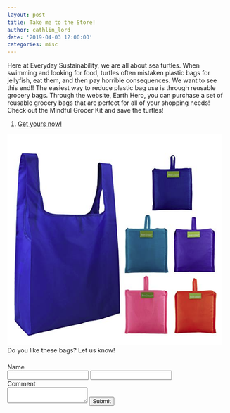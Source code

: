 ```yaml
---
layout: post
title: Take me to the Store!
author: cathlin_lord
date: '2019-04-03 12:00:00'
categories: misc
---
```

Here at Everyday Sustainability, we are all about sea turtles. When swimming
and looking for food, turtles often mistaken plastic bags for jellyfish, eat
them, and then pay horrible consequences. We want to see this end!! The easiest
way to reduce plastic bag use is through reusable grocery bags. Through the
website, Earth Hero, you can purchase a set of reusable grocery bags that are
perfect for all of your shopping needs! Check out the Mindful Grocer Kit and
save the turtles!


<ol>
  <li><a href="https://earthhero.com/products/travel/bagito-reusable-produce-bags-mixed-4pk/" target="_blank">Get yours now!</a></li>
</ol>

![Grocery Bags](/img/uploads/grocerybags.png)
Do you like these bags? Let us know!
<form action="http://localhost:9000/hooks/add-comment">
  <input type="hidden" name="reply_to" value="{{ include.reply_to }}" />
  <div style="clear: both; padding-top: .5em;">Name</div>
  <input type="text" name="author" />
  <input type="text" name="email" />
  <div>Comment</div>
  <textarea name="text"></textarea>
  <input type="submit" value="Submit" />
</form>
